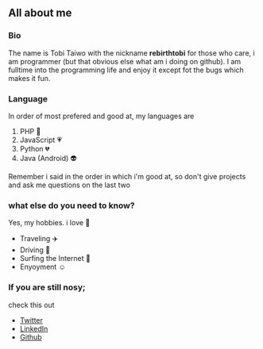 ## All about me

### Bio
The name is Tobi Taiwo with the nickname **rebirthtobi** for those who care, i am programmer (but that obvious else what am i doing on github). I am fulltime into the programming life and enjoy it except fot the bugs which makes it fun.

### Language
In order of most prefered and good at, my languages are
1. PHP :heartbeat:
2. JavaScript :heartpulse:
3. Python :broken_heart:
4. Java (Android) :alien:

Remember i said in the order in which i'm good at, so don't give projects and ask me questions on the last two

### what else do you need to know?
Yes, my hobbies. i love :blue_heart:
 
+ Traveling :airplane:
+ Driving :car:
+ Surfing the Internet :dash:
+ Enyoyment :relaxed:

### If you are still nosy;
check this out
- [Twitter](https://twitter.com/rebirthtobi "RebirthTobi's Twitter Page")
- [LinkedIn](https://linkedin.com/in/taiwotobi "RebirthTobi's LinkedIn Page")
- [Github](https://github.com/rebirthtobi "RebirthTobi's Github Page")
